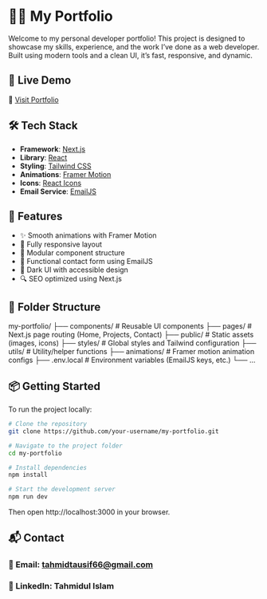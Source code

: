 # 🧑‍💻 My Portfolio

Welcome to my personal developer portfolio! This project is designed to showcase my skills, experience, and the work I’ve done as a web developer. Built using modern tools and a clean UI, it’s fast, responsive, and dynamic.

## 🚀 Live Demo

🔗 [Visit Portfolio](https://your-portfolio-link.com)

## 🛠 Tech Stack

- **Framework**: [Next.js](https://nextjs.org/)
- **Library**: [React](https://reactjs.org/)
- **Styling**: [Tailwind CSS](https://tailwindcss.com/)
- **Animations**: [Framer Motion](https://www.framer.com/motion/)
- **Icons**: [React Icons](https://react-icons.github.io/react-icons/)
- **Email Service**: [EmailJS](https://www.emailjs.com/)

## 📸 Features

- ✨ Smooth animations with Framer Motion
- 📱 Fully responsive layout
- 🧩 Modular component structure
- 📨 Functional contact form using EmailJS
- 🌙 Dark UI with accessible design
- 🔍 SEO optimized using Next.js

## 📁 Folder Structure

my-portfolio/
├── components/ # Reusable UI components
├── pages/ # Next.js page routing (Home, Projects, Contact)
├── public/ # Static assets (images, icons)
├── styles/ # Global styles and Tailwind configuration
├── utils/ # Utility/helper functions
├── animations/ # Framer motion animation configs
├── .env.local # Environment variables (EmailJS keys, etc.)
└── ...


## 📦 Getting Started

To run the project locally:

```bash
# Clone the repository
git clone https://github.com/your-username/my-portfolio.git

# Navigate to the project folder
cd my-portfolio

# Install dependencies
npm install

# Start the development server
npm run dev
```

Then open http://localhost:3000 in your browser.

## 📬 Contact

### 📧 Email: tahmidtausif66@gmail.com
### 💼 LinkedIn: Tahmidul Islam
